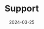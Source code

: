 ---
title: Support
description: Tìm chúng mình tại đây.
slug: support
authors: []
tags: [Community]
hide_table_of_contents: false
date: 2024-03-25
sidebar-position: 3
---